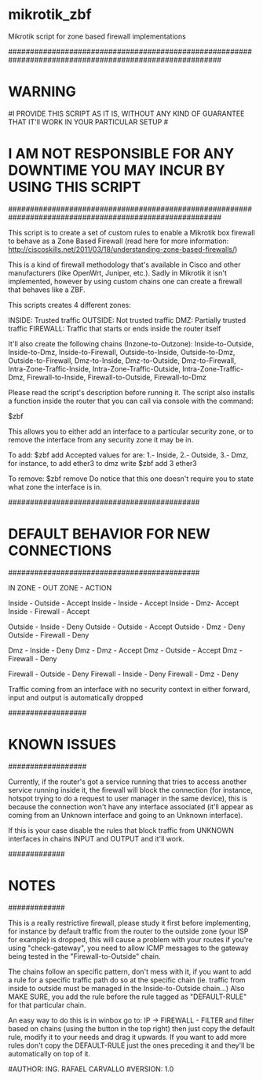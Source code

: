 # mikrotik_zbf

Mikrotik script for zone based firewall implementations 

#########################################################################################################
#                                          WARNING                                                      #
#I PROVIDE THIS SCRIPT AS IT IS, WITHOUT ANY KIND OF GUARANTEE THAT IT'll WORK IN YOUR PARTICULAR SETUP #
#           I AM NOT RESPONSIBLE FOR ANY DOWNTIME YOU MAY INCUR BY USING THIS SCRIPT                    #
#########################################################################################################

This script is to create a set of custom rules to enable a Mikrotik box firewall to behave as a Zone Based Firewall (read here for more information: http://ciscoskills.net/2011/03/18/understanding-zone-based-firewalls/) 

This is a kind of firewall methodology that's available in Cisco and other manufacturers (like OpenWrt, Juniper, etc.). Sadly in Mikrotik it isn't implemented, however by using custom chains one can create a firewall that behaves like a ZBF. 

This scripts creates 4 different zones:

INSIDE: Trusted traffic
OUTSIDE: Not trusted traffic 
DMZ: Partially trusted traffic 
FIREWALL: Traffic that starts or ends inside the router itself 

It'll also create the following chains (Inzone-to-Outzone):
Inside-to-Outside, Inside-to-Dmz, Inside-to-Firewall, Outside-to-Inside, Outside-to-Dmz, Outside-to-Firewall, Dmz-to-Inside, Dmz-to-Outside, Dmz-to-Firewall, Intra-Zone-Traffic-Inside, Intra-Zone-Traffic-Outside, Intra-Zone-Traffic-Dmz, Firewall-to-Inside, Firewall-to-Outside, Firewall-to-Dmz

Please read the script's description before running it. 
The script also installs a function inside the router that you can call via console with the command:

$zbf 

This allows you to either add an interface to a particular security zone, or to remove the interface from any security zone it may be in. 

To add: $zbf add <zone> <interface>
Accepted values for <zone> are: 1.- Inside, 2.- Outside, 3.- Dmz, for instance, to add ether3 to dmz write $zbf add 3 ether3

To remove: $zbf remove <interface>
Do notice that this one doesn't require you to state what zone the interface is in. 

############################################
#   DEFAULT BEHAVIOR FOR NEW CONNECTIONS   #
############################################

IN ZONE - OUT ZONE - ACTION

Inside - Outside - Accept
Inside - Inside - Accept
Inside - Dmz- Accept
Inside - Firewall - Accept 

Outside - Inside - Deny
Outside - Outside - Accept
Outside - Dmz - Deny
Outside - Firewall - Deny

Dmz - Inside - Deny
Dmz - Dmz - Accept
Dmz - Outside - Accept
Dmz - Firewall - Deny

Firewall - Outside - Deny
Firewall - Inside - Deny
Firewall - Dmz - Deny

Traffic coming from an interface with no security context in either forward, input and output is automatically dropped 

##################
#  KNOWN ISSUES  #
##################

Currently, if the router's got a service running that tries to access another service running inside it, the firewall will block the connection (for instance, hotspot trying to do a request to user manager in the same device), this is because the connection won't have any interface associated (it'll appear as coming from an Unknown interface and going to an Unknown interface).

If this is your case disable the rules that block traffic from UNKNOWN interfaces in chains INPUT and OUTPUT and it'll work. 

#############
#   NOTES   #
#############

This is a really restrictive firewall, please study it first before implementing, for instance by default traffic from the router to the outside zone (your ISP for example) is dropped, this will cause a problem with your routes if you're using "check-gateway", you need to allow ICMP messages to the gateway being tested in the "Firewall-to-Outside" chain.

The chains follow an specific pattern, don't mess with it, if you want to add a rule for a specific traffic path do so at the specific chain (ie. traffic from inside to outside must be managed in the Inside-to-Outside chain...) Also MAKE SURE, you add the rule before the rule tagged as "DEFAULT-RULE" for that particular chain. 

An easy way to do this is in winbox go to: IP -> FIREWALL - FILTER and filter based on chains (using the button in the top right) then just copy the default rule, modify it to your needs and drag it upwards. If you want to add more rules don't copy the DEFAULT-RULE just the ones preceding it and they'll be automatically on top of it. 

#AUTHOR: ING. RAFAEL CARVALLO
#VERSION: 1.0
